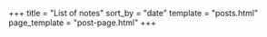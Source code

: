 +++
title = "List of notes"
sort_by = "date"
template = "posts.html"
page_template = "post-page.html"
+++
